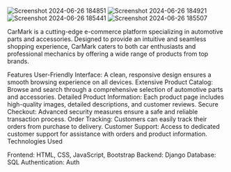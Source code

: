 ![Screenshot 2024-06-26 184851](https://github.com/KrushnakantKulkarni/Car_Mark/assets/158011681/e5936314-77b9-4034-9e70-28018af41911)
![Screenshot 2024-06-26 184921](https://github.com/KrushnakantKulkarni/Car_Mark/assets/158011681/6ff1ca0a-3239-4e1d-b840-fb21228ef848)
![Screenshot 2024-06-26 185441](https://github.com/KrushnakantKulkarni/Car_Mark/assets/158011681/967e2ce6-0d7d-4d81-8f6e-70e436125529)
![Screenshot 2024-06-26 185507](https://github.com/KrushnakantKulkarni/Car_Mark/assets/158011681/8a4634df-6b73-4ff6-9dfb-3a17deee12ee)




CarMark is a cutting-edge e-commerce platform specializing in automotive parts and accessories. Designed to provide an intuitive and seamless shopping experience, CarMark caters to both car enthusiasts and professional mechanics by offering a wide range of products from top brands.

Features
User-Friendly Interface: A clean, responsive design ensures a smooth browsing experience on all devices.
Extensive Product Catalog: Browse and search through a comprehensive selection of automotive parts and accessories.
Detailed Product Information: Each product page includes high-quality images, detailed descriptions, and customer reviews.
Secure Checkout: Advanced security measures ensure a safe and reliable transaction process.
Order Tracking: Customers can easily track their orders from purchase to delivery.
Customer Support: Access to dedicated customer support for assistance with orders and product information.
Technologies Used 

Frontend: HTML, CSS, JavaScript, Bootstrap
Backend: Django
Database: SQL
Authentication:  Auth

